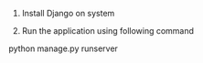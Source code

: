   
1. Install Django on system

2. Run the application using following command

python manage.py runserver
